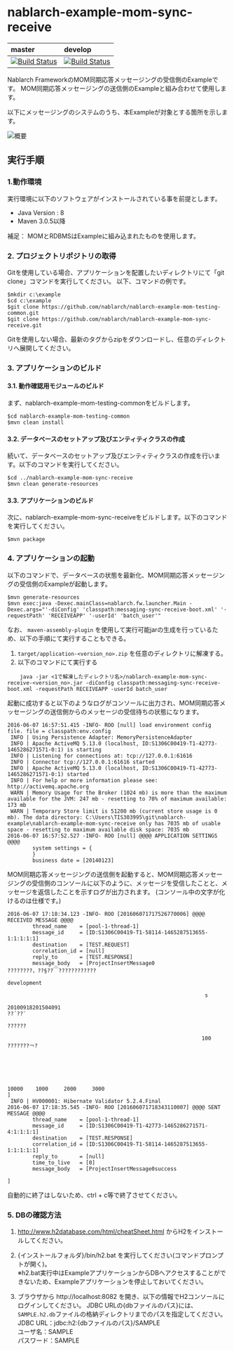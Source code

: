 nablarch-example-mom-sync-receive
====================================

| master | develop |
|:-----------|:------------|
|[![Build Status](https://travis-ci.org/nablarch/nablarch-example-mom-sync-receive.svg?branch=master)](https://travis-ci.org/nablarch/nablarch-example-mom-sync-receive)|[![Build Status](https://travis-ci.org/nablarch/nablarch-example-mom-sync-receive.svg?branch=develop)](https://travis-ci.org/nablarch/nablarch-example-mom-sync-receive)|

Nablarch FrameworkのMOM同期応答メッセージングの受信側のExampleです。
MOM同期応答メッセージングの送信側のExampleと組み合わせて使用します。

以下にメッセージングのシステムのうち、本Exampleが対象とする箇所を示します。

![概要](./fig/abstract.png "概要")

## 実行手順

### 1.動作環境
実行環境に以下のソフトウェアがインストールされている事を前提とします。
* Java Version : 8
* Maven 3.0.5以降

補足：
MOMとRDBMSはExampleに組み込まれたものを使用します。

### 2. プロジェクトリポジトリの取得
Gitを使用している場合、アプリケーションを配置したいディレクトリにて「git clone」コマンドを実行してください。
以下、コマンドの例です。

    $mkdir c:\example
    $cd c:\example
    $git clone https://github.com/nablarch/nablarch-example-mom-testing-common.git
    $git clone https://github.com/nablarch/nablarch-example-mom-sync-receive.git

Gitを使用しない場合、最新のタグからzipをダウンロードし、任意のディレクトリへ展開してください。

### 3. アプリケーションのビルド
#### 3.1. 動作確認用モジュールのビルド
まず、nablarch-example-mom-testing-commonをビルドします。

    $cd nablarch-example-mom-testing-common
    $mvn clean install

#### 3.2. データベースのセットアップ及びエンティティクラスの作成
続いて、データベースのセットアップ及びエンティティクラスの作成を行います。以下のコマンドを実行してください。

    $cd ../nablarch-example-mom-sync-receive
    $mvn clean generate-resources

#### 3.3. アプリケーションのビルド
次に、nablarch-example-mom-sync-receiveをビルドします。以下のコマンドを実行してください。

    $mvn package

### 4. アプリケーションの起動

以下のコマンドで、データベースの状態を最新化、MOM同期応答メッセージングの受信側のExampleが起動します。

    $mvn generate-resources
    $mvn exec:java -Dexec.mainClass=nablarch.fw.launcher.Main -Dexec.args="'-diConfig' 'classpath:messaging-sync-receive-boot.xml' '-requestPath' 'RECEIVEAPP' '-userId' 'batch_user'"

なお、 `maven-assembly-plugin` を使用して実行可能jarの生成を行っているため、以下の手順にて実行することもできる。

1. ``target/application-<version_no>.zip`` を任意のディレクトリに解凍する。
2. 以下のコマンドにて実行する

  ```
      java -jar <1で解凍したディレクトリ名>/nablarch-example-mom-sync-receive-<version_no>.jar -diConfig classpath:messaging-sync-receive-boot.xml -requestPath RECEIVEAPP -userId batch_user
  ```

起動に成功すると以下のようなログがコンソールに出力され、MOM同期応答メッセージングの送信側からのメッセージの受信待ちの状態になります。

    2016-06-07 16:57:51.415 -INFO- ROO [null] load environment config file. file = classpath:env.config
     INFO | Using Persistence Adapter: MemoryPersistenceAdapter
     INFO | Apache ActiveMQ 5.13.0 (localhost, ID:S1306C00419-T1-42773-1465286271571-0:1) is starting
     INFO | Listening for connections at: tcp://127.0.0.1:61616
     INFO | Connector tcp://127.0.0.1:61616 started
     INFO | Apache ActiveMQ 5.13.0 (localhost, ID:S1306C00419-T1-42773-1465286271571-0:1) started
     INFO | For help or more information please see: http://activemq.apache.org
     WARN | Memory Usage for the Broker (1024 mb) is more than the maximum available for the JVM: 247 mb - resetting to 70% of maximum available: 173 mb
     WARN | Temporary Store limit is 51200 mb (current store usage is 0 mb). The data directory: C:\Users\TIS303995\git\nablarch-example\nablarch-example-mom-sync-receive only has 7035 mb of usable space - resetting to maximum available disk space: 7035 mb
    2016-06-07 16:57:52.527 -INFO- ROO [null] @@@@ APPLICATION SETTINGS @@@@
            system settings = {
            }
            business date = [20140123]

MOM同期応答メッセージングの送信側を起動すると、MOM同期応答メッセージングの受信側のコンソールに以下のように、メッセージを受信したことと、メッセージを返信したことを示すログが出力されます。
(コンソール中の文字が化けるのは仕様です。)

    2016-06-07 17:18:34.123 -INFO- ROO [201606071717526770006] @@@@ RECEIVED MESSAGE @@@@
            thread_name    = [pool-1-thread-1]
            message_id     = [ID:S1306C00419-T1-58114-1465287513655-1:1:1:1:1]
            destination    = [TEST.REQUEST]
            correlation_id = [null]
            reply_to       = [TEST.RESPONSE]
            message_body   = [ProjectInsertMessage0
    ????????，??§??￣????????????
                                                                                                                                                           development

                                                                   s
                                                                                                                                                                                                                       20100918201504091
    ??´??¨
                                                                                                                                                          ??????

                                                                  100      ???????￢?





                                                                                                                                                                                                10000    1000     2000     3000
    ]
     INFO | HV000001: Hibernate Validator 5.2.4.Final
    2016-06-07 17:18:35.545 -INFO- ROO [201606071718343110007] @@@@ SENT MESSAGE @@@@
            thread_name    = [pool-1-thread-1]
            message_id     = [ID:S1306C00419-T1-42773-1465286271571-4:1:1:1:1]
            destination    = [TEST.RESPONSE]
            correlation_id = [ID:S1306C00419-T1-58114-1465287513655-1:1:1:1:1]
            reply_to       = [null]
            time_to_live   = [0]
            message_body   = [ProjectInsertMessage0success

    ]

自動的に終了はしないため、ctrl + c等で終了させてください。

### 5. DBの確認方法

1. http://www.h2database.com/html/cheatSheet.html からH2をインストールしてください。

2. {インストールフォルダ}/bin/h2.bat を実行してください(コマンドプロンプトが開く)。  
  ※h2.bat実行中はExampleアプリケーションからDBへアクセスすることができないため、Exampleアプリケーションを停止しておいてください。

3. ブラウザから http://localhost:8082 を開き、以下の情報でH2コンソールにログインしてください。
   JDBC URLの{dbファイルのパス}には、`SAMPLE.h2.db`ファイルの格納ディレクトリまでのパスを指定してください。  
  JDBC URL：jdbc:h2:{dbファイルのパス}/SAMPLE  
  ユーザ名：SAMPLE  
  パスワード：SAMPLE
